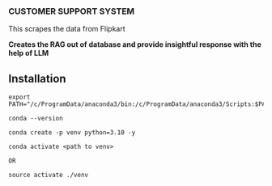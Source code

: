<h3>CUSTOMER SUPPORT SYSTEM</h3>

<p>This scrapes the data from Flipkart</p>
<p><b>Creates the RAG out of database and provide insightful response with the help of LLM</b></p>

<h2>Installation</h2>

```
export PATH="/c/ProgramData/anaconda3/bin:/c/ProgramData/anaconda3/Scripts:$PATH"
```

```
conda --version
```

```
conda create -p venv python=3.10 -y
```

```
conda activate <path to venv>

OR

source activate ./venv
```

